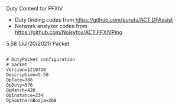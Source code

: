 Duty Content for FFXIV

* Duty finding codes from https://github.com/purutu/ACT.DFAssist
* Network analyzer codes from https://github.com/Noisyfox/ACT.FFXIVPing


5.58 (Jul/20/2021) Packet
<pre><code>
# DutyPacket configuration
# packet
Version=1210720
Description=5.58
OpFate=788
OpDuty=676
OpMatch=428
OpInstance=234
OpSouthernBozja=269
</code></pre>


